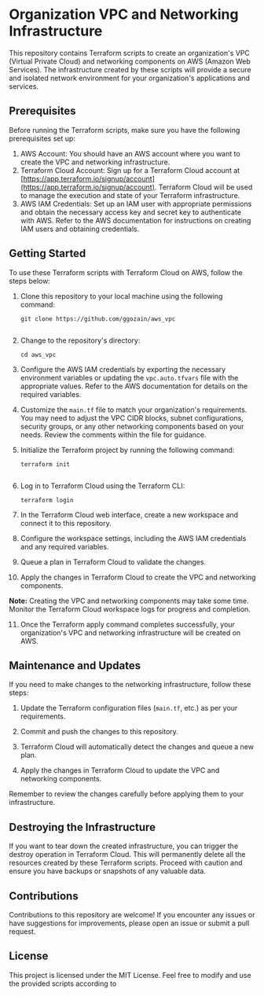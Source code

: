 # Organization VPC and Networking Infrastructure

This repository contains Terraform scripts to create an organization's VPC (Virtual Private Cloud) and networking components on AWS (Amazon Web Services). The infrastructure created by these scripts will provide a secure and isolated network environment for your organization's applications and services.

## Prerequisites

Before running the Terraform scripts, make sure you have the following prerequisites set up:

1. AWS Account: You should have an AWS account where you want to create the VPC and networking infrastructure.
2. Terraform Cloud Account: Sign up for a Terraform Cloud account at [https://app.terraform.io/signup/account](https://app.terraform.io/signup/account). Terraform Cloud will be used to manage the execution and state of your Terraform infrastructure.
3. AWS IAM Credentials: Set up an IAM user with appropriate permissions and obtain the necessary access key and secret key to authenticate with AWS. Refer to the AWS documentation for instructions on creating IAM users and obtaining credentials.

## Getting Started

To use these Terraform scripts with Terraform Cloud on AWS, follow the steps below:

1. Clone this repository to your local machine using the following command:

    ```shell
   git clone https://github.com/ggozain/aws_vpc


2. Change to the repository's directory:

    ```shell
   cd aws_vpc

3. Configure the AWS IAM credentials by exporting the necessary environment variables or updating the `vpc.auto.tfvars` file with the appropriate values. Refer to the AWS documentation for details on the required variables.

4. Customize the `main.tf` file to match your organization's requirements. You may need to adjust the VPC CIDR blocks, subnet configurations, security groups, or any other networking components based on your needs. Review the comments within the file for guidance.

5. Initialize the Terraform project by running the following command:

    ```shell
   terraform init


6. Log in to Terraform Cloud using the Terraform CLI:
    ```shell
   terraform login

7. In the Terraform Cloud web interface, create a new workspace and connect it to this repository.

8. Configure the workspace settings, including the AWS IAM credentials and any required variables.

9. Queue a plan in Terraform Cloud to validate the changes.

10. Apply the changes in Terraform Cloud to create the VPC and networking components.

 **Note:** Creating the VPC and networking components may take some time. Monitor the Terraform Cloud workspace logs for progress and completion.

11. Once the Terraform apply command completes successfully, your organization's VPC and networking infrastructure will be created on AWS.

## Maintenance and Updates

If you need to make changes to the networking infrastructure, follow these steps:

1. Update the Terraform configuration files (`main.tf`, etc.) as per your requirements.

2. Commit and push the changes to this repository.

3. Terraform Cloud will automatically detect the changes and queue a new plan.

4. Apply the changes in Terraform Cloud to update the VPC and networking components.

Remember to review the changes carefully before applying them to your infrastructure.

## Destroying the Infrastructure

If you want to tear down the created infrastructure, you can trigger the destroy operation in Terraform Cloud. This will permanently delete all the resources created by these Terraform scripts. Proceed with caution and ensure you have backups or snapshots of any valuable data.

## Contributions

Contributions to this repository are welcome! If you encounter any issues or have suggestions for improvements, please open an issue or submit a pull request.

## License

This project is licensed under the MIT License. Feel free to modify and use the provided scripts according to
